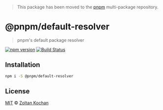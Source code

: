 > This package has been moved to the [pnpm](https://github.com/pnpm/pnpm) multi-package repository.

# @pnpm/default-resolver

> pnpm's default package resolver

<!--@shields('npm', 'travis')-->
[![npm version](https://img.shields.io/npm/v/@pnpm/default-resolver.svg)](https://www.npmjs.com/package/@pnpm/default-resolver) [![Build Status](https://img.shields.io/travis/pnpm/default-resolver/master.svg)](https://travis-ci.org/pnpm/default-resolver)
<!--/@-->

## Installation

```sh
npm i -S @pnpm/default-resolver
```

## License

[MIT](./LICENSE) © [Zoltan Kochan](https://www.kochan.io/)
